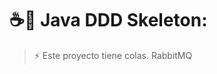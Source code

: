 # ☕🚀 Java DDD Skeleton: 

 
<img align="left" width="0" height="192px" hspace="10"/>

> ⚡ Este proyecto tiene colas. RabbitMQ

